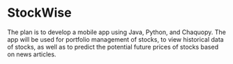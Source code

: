 # StockWise
The plan is to develop a mobile app using Java, Python, and Chaquopy. The app will be used for portfolio management of stocks, to view historical data of stocks, as well as to predict the potential future prices of stocks based on news articles. 
